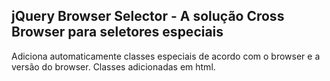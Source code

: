 jQuery Browser Selector - A solução Cross Browser para seletores especiais
--------------

Adiciona automaticamente classes especiais de acordo com o browser e a versão do browser. Classes adicionadas em html.